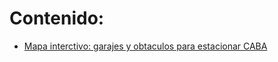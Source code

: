 # Contenido:
+ [Mapa interctivo: garajes y obtaculos para estacionar CABA](https://camicollado.github.io/otros/mapa_estacionamiento_caba.html)
